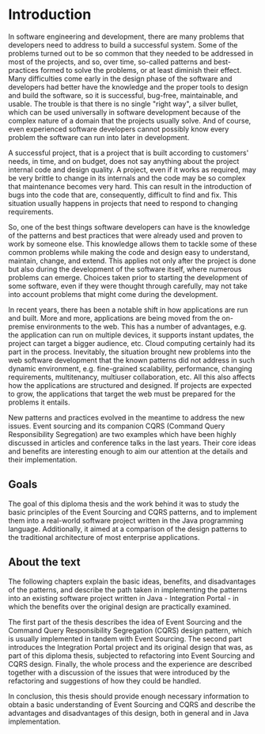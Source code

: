 # Introduction

In software engineering and development, there are many problems that developers need to address to build a successful system. Some of the problems turned out to be so common that they needed to be addressed in most of the projects, and so, over time, so-called patterns and best-practices formed to solve the problems, or at least diminish their effect. Many difficulties come early in the design phase of the software and developers had better have the knowledge and the proper tools to design and build the software, so it is successful, bug-free, maintainable, and usable. The trouble is that there is no single "right way", a silver bullet, which can be used universally in software development because of the complex nature of a domain that the projects usually solve. And of course, even experienced software developers cannot possibly know every problem the software can run into later in development.

A successful project, that is a project that is built according to customers' needs, in time, and on budget, does not say anything about the project internal code and design quality. A project, even if it works as required, may be very brittle to change in its internals and the code may be so complex that maintenance becomes very hard. This can result in the introduction of bugs into the code that are, consequently, difficult to find and fix. This situation usually happens in projects that need to respond to changing requirements.

So, one of the best things software developers can have is the knowledge of the patterns and best practices that were already used and proven to work by someone else. This knowledge allows them to tackle some of these common problems while making the code and design easy to understand, maintain, change, and extend. This applies not only after the project is done but also during the development of the software itself, where numerous problems can emerge. Choices taken prior to starting the development of some software, even if they were thought through carefully, may not take into account problems that might come during the development.

In recent years, there has been a notable shift in how applications are run and built. More and more, applications are being moved from the on-premise environments to the web. This has a number of advantages, e.g. the application can run on multiple devices, it supports instant updates, the project can target a bigger audience, etc. Cloud computing certainly had its part in the process. Inevitably, the situation brought new problems into the web software development that the known patterns did not address in such dynamic environment, e.g. fine-grained scalability, performance, changing requirements, multitenancy, multiuser collaboration, etc. All this also affects how the applications are structured and designed. If projects are expected to grow, the applications that target the web must be prepared for the problems it entails. 

New patterns and practices evolved in the meantime to address the new issues. Event sourcing and its companion CQRS (Command Query Responsibility Segregation) are two examples which have been highly discussed in articles and conference talks in the last years. Their core ideas and benefits are interesting enough to aim our attention at the details and their implementation.

## Goals

The goal of this diploma thesis and the work behind it was to study the basic principles of the Event Sourcing and CQRS patterns, and to implement them into a real-world software project written in the Java programming language. Additionally, it aimed at a comparison of the design patterns to the traditional architecture of most enterprise applications.

## About the text

The following chapters explain the basic ideas, benefits, and disadvantages of the patterns, and describe the path taken in implementing the patterns into an existing software project written in Java - Integration Portal - in which the benefits over the original design are practically examined. 

The first part of the thesis describes the idea of Event Sourcing and the Command Query Responsibility Segregation (CQRS) design pattern, which is usually implemented in tandem with Event Sourcing. The second part introduces the Integration Portal project and its original design that was, as part of this diploma thesis, subjected to refactoring into Event Sourcing and CQRS design. Finally, the whole process and the experience are described together with a discussion of the issues that were introduced by the refactoring and suggestions of how they could be handled.

In conclusion, this thesis should provide enough necessary information to obtain a basic understanding of Event Sourcing and CQRS and describe the advantages and disadvantages of this design, both in general and in Java implementation.